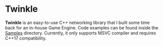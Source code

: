 # Twinkle
**Twinkle** is an easy-to-use C++ networking library that I built some time back for an in-house Game Engine. Code examples can be found inside the [Samples](https://github.com/touqir14/twinkle/tree/main/Samples) directory. Currently, it only supports MSVC compiler and requires C++17 compatibility.
